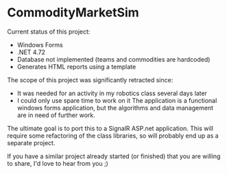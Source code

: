# CommodityMarketSim

Current status of this project:
- Windows Forms
- .NET 4.72
- Database not implemented (teams and commodities are hardcoded)
- Generates HTML reports using a template

The scope of this project was significantly retracted since: 
- It was needed for an activity in my robotics class several days later
- I could only use spare time to work on it
The application is a functional windows forms application, but the algorithms and data management are in need of further work.

The ultimate goal is to port this to a SignalR ASP.net application. This will require some 
refactoring of the class libraries, so will probably end up as a separate project. 

If you have a similar project already started (or finished) that you are willing to share, 
I'd love to hear from you ;)

